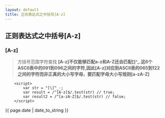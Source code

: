 ```yaml
---
layout: default
title: 正则表达式之中括号[A-z]
---
```

## 正则表达式之中括号[A-z]

### [A-z]
> 方括号范围字符查找 **[A-z]**不仅能够匹配a-z和A-Z还会匹配[\]^_.这6个ASCII表中的091到096之间的字符,因此**[A-z]**对应到ASCII表的065到122之间的字符而非正真的大小写字母，要匹配字母大小写规则**[a-zA-Z]**


```
	<script>
		var str = "[\]^_·;
		var result = /^[A-z]$/.test(str) // true;
		var result2 = /^[a-zA-Z]$/.test(str) // false;
	</script>
```

<p>{{ page.date | date_to_string }}</p>